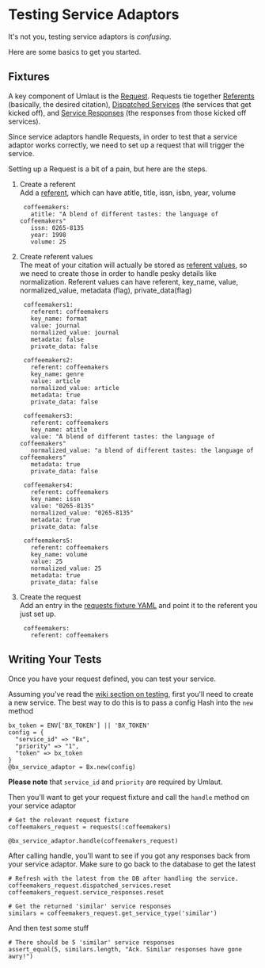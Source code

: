 # Testing Service Adaptors

It's not you, testing service adaptors is _confusing_.

Here are some basics to get you started.

## Fixtures
A key component of Umlaut is the
[Request](/team-umlaut/umlaut/blob/master/app/models/request.rb).
Requests tie together
[Referents](/team-umlaut/umlaut/blob/master/app/models/referent.rb) 
(basically, the desired citation), 
[Dispatched Services](/team-umlaut/umlaut/blob/master/app/models/dispatched_service.rb)
(the services that get kicked off), and
[Service Responses](/team-umlaut/umlaut/blob/master/app/models/dispatched_service.rb)
(the responses from those kicked off services).

Since service adaptors handle Requests, in order to test that a service adaptor works
correctly, we need to set up a request that will trigger the service.

Setting up a Request is a bit of a pain, but here are the steps.

1. Create a referent  
   Add a [referent](/team-umlaut/umlaut/blob/master/test/fixtures/referents.yml),
   which can have atitle, title, issn, isbn, year, volume
   
        coffeemakers:
          atitle: "A blend of different tastes: the language of coffeemakers"
          issn: 0265-8135
          year: 1998
          volume: 25

2. Create referent values  
   The meat of your citation will actually be stored as
   [referent values](/team-umlaut/umlaut/blob/master/test/fixtures/referent_values.yml),
   so we need to create those in order to handle pesky details like normalization.
   Referent values can have referent, key\_name, value, normalized\_value,
   metadata (flag), private_data(flag)
   
        coffeemakers1:
          referent: coffeemakers
          key_name: format
          value: journal
          normalized_value: journal
          metadata: false
          private_data: false
          
        coffeemakers2:
          referent: coffeemakers
          key_name: genre
          value: article
          normalized_value: article
          metadata: true
          private_data: false

        coffeemakers3:
          referent: coffeemakers
          key_name: atitle
          value: "A blend of different tastes: the language of coffeemakers"
          normalized_value: "a blend of different tastes: the language of coffeemakers"
          metadata: true
          private_data: false

        coffeemakers4:
          referent: coffeemakers
          key_name: issn
          value: "0265-8135"
          normalized_value: "0265-8135"
          metadata: true
          private_data: false

        coffeemakers5:
          referent: coffeemakers
          key_name: volume
          value: 25
          normalized_value: 25
          metadata: true
          private_data: false

3. Create the request  
   Add an entry in the
   [requests fixture YAML](/team-umlaut/umlaut/blob/master/test/fixtures/requests.yml)
   and point it to the referent you just set up.
   
        coffeemakers:
          referent: coffeemakers
## Writing Your Tests
Once you have your request defined, you can test your service.

Assuming you've read the 
[wiki section on testing](https://github.com/team-umlaut/umlaut/wiki/Developing#automated-testing),
first you'll need to create a new service.
The best way to do this is to pass a config Hash into the `new` method

    bx_token = ENV['BX_TOKEN'] || 'BX_TOKEN'
    config = { 
      "service_id" => "Bx", 
      "priority" => "1",
      "token" => bx_token
    }
    @bx_service_adaptor = Bx.new(config)

__Please note__ that `service_id` and `priority` are required by Umlaut.

Then you'll want to get your request fixture and call the `handle` method on
your service adaptor

    # Get the relevant request fixture
    coffeemakers_request = requests(:coffeemakers)

    @bx_service_adaptor.handle(coffeemakers_request)

After calling handle, you'll want to see if you got any responses back from your
service adaptor.  Make sure to go back to the database to get the latest

    # Refresh with the latest from the DB after handling the service.
    coffeemakers_request.dispatched_services.reset
    coffeemakers_request.service_responses.reset

    # Get the returned 'similar' service responses
    similars = coffeemakers_request.get_service_type('similar')

And then test some stuff

    # There should be 5 'similar' service responses
    assert_equal(5, similars.length, "Ack. Similar responses have gone awry!")
